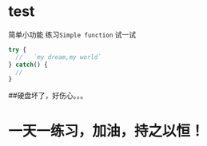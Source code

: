 # test
简单小功能 练习`Simple function`
试一试
```javascript
try {
  //   `my dream,my world`
} catch() {
  //   
}
```
##硬盘坏了，好伤心。。。

# 一天一练习，加油，持之以恒！


